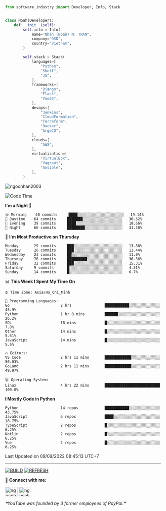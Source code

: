 ```python
from software_industry import Developer, Info, Stack


class Noah(Developer):
    def __init__(self):
        self.info = Info(
            name="Nhan (Noah) N. TRAN",
            company="OSD",
            country="Vietnam",
        )

        self.stack = Stack(
            languages=[
                "Python",
                "Shell",
                "JS",
            ],
            frameworks=[
                "Django",
                "Flask",
                "VueJS",
            ],
            devops=[
                "Jenkins",
                "CloudFormation",
                "Terraform",
                "Docker",
                "ArgoCD",
            ],
            clouds=[
                "AWS",
            ],
            virtualization=[
                "VirtualBox",
                "Vagrant",
                "Ansible",
            ],
        )
```
<img src="https://komarev.com/ghpvc/?username=ngocnhan2003&label=Profile%20views&color=0e75b6&style=flat" alt="ngocnhan2003" /> 

<!--START_SECTION:waka-->
![Code Time](http://img.shields.io/badge/Code%20Time-483%20hrs%2037%20mins-blue)

**I'm a Night 🦉** 

```text
🌞 Morning    40 commits     ████░░░░░░░░░░░░░░░░░░░░░   19.14% 
🌆 Daytime    64 commits     ███████░░░░░░░░░░░░░░░░░░   30.62% 
🌃 Evening    39 commits     ████░░░░░░░░░░░░░░░░░░░░░   18.66% 
🌙 Night      66 commits     ████████░░░░░░░░░░░░░░░░░   31.58%

```
📅 **I'm Most Productive on Thursday** 

```text
Monday       29 commits     ███░░░░░░░░░░░░░░░░░░░░░░   13.88% 
Tuesday      26 commits     ███░░░░░░░░░░░░░░░░░░░░░░   12.44% 
Wednesday    23 commits     ██░░░░░░░░░░░░░░░░░░░░░░░   11.0% 
Thursday     76 commits     █████████░░░░░░░░░░░░░░░░   36.36% 
Friday       32 commits     ███░░░░░░░░░░░░░░░░░░░░░░   15.31% 
Saturday     9 commits      █░░░░░░░░░░░░░░░░░░░░░░░░   4.31% 
Sunday       14 commits     █░░░░░░░░░░░░░░░░░░░░░░░░   6.7%

```


📊 **This Week I Spent My Time On** 

```text
⌚︎ Time Zone: Asia/Ho_Chi_Minh

💬 Programming Languages: 
Go                       2 hrs               ███████████░░░░░░░░░░░░░░   45.9% 
Python                   1 hr 8 mins         ██████░░░░░░░░░░░░░░░░░░░   26.2% 
SQL                      18 mins             █░░░░░░░░░░░░░░░░░░░░░░░░   7.0% 
Other                    14 mins             █░░░░░░░░░░░░░░░░░░░░░░░░   5.61% 
JavaScript               14 mins             █░░░░░░░░░░░░░░░░░░░░░░░░   5.6%

🔥 Editors: 
VS Code                  2 hrs 11 mins       ████████████░░░░░░░░░░░░░   50.03% 
GoLand                   2 hrs 11 mins       ████████████░░░░░░░░░░░░░   49.97%

💻 Operating System: 
Linux                    4 hrs 22 mins       █████████████████████████   100.0%

```

**I Mostly Code in Python** 

```text
Python                   14 repos            ███████████░░░░░░░░░░░░░░   43.75% 
JavaScript               6 repos             ████░░░░░░░░░░░░░░░░░░░░░   18.75% 
TypeScript               2 repos             █░░░░░░░░░░░░░░░░░░░░░░░░   6.25% 
Kotlin                   2 repos             █░░░░░░░░░░░░░░░░░░░░░░░░   6.25% 
Vue                      2 repos             █░░░░░░░░░░░░░░░░░░░░░░░░   6.25%

```



 Last Updated on 09/09/2022 08:45:13 UTC+7
<!--END_SECTION:waka-->

<hr>

[![BUILD](https://github.com/ngocnhan2003/ngocnhan2003/actions/workflows/001_build.yml/badge.svg)](https://github.com/ngocnhan2003/ngocnhan2003/actions/workflows/001_build.yml)
[![REFRESH](https://github.com/ngocnhan2003/ngocnhan2003/actions/workflows/002_refresh.yml/badge.svg)](https://github.com/ngocnhan2003/ngocnhan2003/actions/workflows/002_refresh.yml)

🔗 **Connect with me:**

<a href="https://linkedin.com/in/ngocnhan2003" target="blank"><img align="center" src="https://raw.githubusercontent.com/rahuldkjain/github-profile-readme-generator/master/src/images/icons/Social/linked-in-alt.svg" alt="ngocnhan2003" height="30" width="40" /></a>
<a href="https://instagram.com/ngocnhan2003" target="blank"><img align="center" src="https://raw.githubusercontent.com/rahuldkjain/github-profile-readme-generator/master/src/images/icons/Social/instagram.svg" alt="ngocnhan2003" height="30" width="40" /></a>


<!--STARTS_HERE_QUOTE_README-->
<i>❝YouTube was founded by 3 former employees of PayPal.❞</i>
<!--ENDS_HERE_QUOTE_README-->